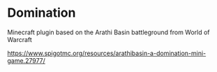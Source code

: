# Domination
Minecraft plugin based on the Arathi Basin battleground from World of Warcraft

https://www.spigotmc.org/resources/arathibasin-a-domination-mini-game.27977/

